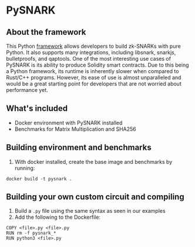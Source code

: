 # PySNARK

## About the framework
This Python [framework](https://github.com/meilof/pysnark) allows developers to build zk-SNARKs with pure Python. It also supports many integrations, including libsnark, snarkjs, bulletproofs, and qaptools. One of the most interesting use cases of PySNARK is its ability to produce Solidity smart contracts. Due to this being a Python framework, its runtime is inherently slower when compared to Rust/C++ programs. However, its ease of use is almost unparalleled and would be a great starting point for developers that are not worried about performance yet.

## What's included
- Docker environment with PySNARK installed
- Benchmarks for Matrix Multiplication and SHA256

## Building environment and benchmarks

1. With docker installed, create the base image and benchmarks by running:
```
docker build -t pysnark .
```

## Building your own custom circuit and compiling

1. Build a `.py` file using the same syntax as seen in our examples
2. Add the following to the Dockerfile:
```
COPY <file>.py <file>.py
RUN rm -f pysnark_*
RUN python3 <file>.py
```